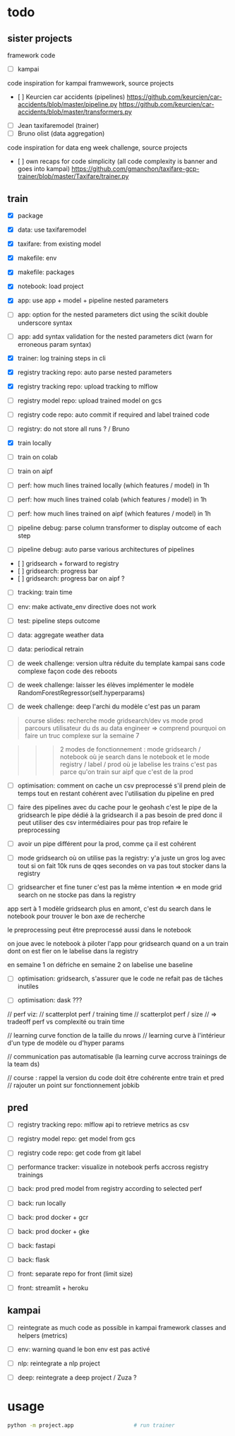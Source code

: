 
# todo

## sister projects

framework code

- [ ] kampai

code inspiration for kampai framwework, source projects

- [ ] Keurcien car accidents (pipelines)
      https://github.com/keurcien/car-accidents/blob/master/pipeline.py
      https://github.com/keurcien/car-accidents/blob/master/transformers.py
- [ ] Jean taxifaremodel (trainer)
- [ ] Bruno olist (data aggregation)

code inspiration for data eng week challenge, source projects

- [ ] own recaps for code simplicity (all code complexity is banner and goes into kampai)
      https://github.com/gmanchon/taxifare-gcp-trainer/blob/master/Taxifare/trainer.py

## train

- [x] package

- [x] data: use taxifaremodel

- [x] taxifare: from existing model

- [x] makefile: env
- [x] makefile: packages

- [x] notebook: load project

- [x] app: use app + model + pipeline nested parameters

- [ ] app: option for the nested parameters dict using the scikit double underscore syntax
- [ ] app: add syntax validation for the nested parameters dict (warn for erroneous param syntax)

- [x] trainer: log training steps in cli

- [x] registry tracking repo: auto parse nested parameters
- [x] registry tracking repo: upload tracking to mlflow
- [ ] registry model repo: upload trained model on gcs
- [ ] registry code repo: auto commit if required and label trained code

- [ ] registry: do not store all runs ? / Bruno

- [x] train locally
- [ ] train on colab
- [ ] train on aipf

- [ ] perf: how much lines trained locally (which features / model) in 1h
- [ ] perf: how much lines trained colab (which features / model) in 1h
- [ ] perf: how much lines trained on aipf (which features / model) in 1h

- [ ] pipeline debug: parse column transformer to display outcome of each step
- [ ] pipeline debug: auto parse various architectures of pipelines

- [ ] gridsearch + forward to registry
- [ ] gridsearch: progress bar
- [ ] gridsearch: progress bar on aipf ?

- [ ] tracking: train time

- [ ] env: make activate_env directive does not work

- [ ] test: pipeline steps outcome

- [ ] data: aggregate weather data
- [ ] data: periodical retrain

- [ ] de week challenge: version ultra réduite du template kampai sans code complexe façon code des reboots
- [ ] de week challenge: laisser les élèves implémenter le modèle RandomForestRegressor(self.hyperparams)
- [ ] de week challenge: deep l'archi du modèle c'est pas un param



> course slides: recherche mode gridsearch/dev vs mode prod
> parcours utilisateur du ds au data engineer
> => comprend pourquoi on faire un truc complexe sur la semaine 7



>>> 2 modes de fonctionnement : mode gridsearch / notebook où je search dans le notebook
>>> et le mode registry / label / prod où je labelise les trains
>>> c'est pas parce qu'on train sur aipf que c'est de la prod
- [ ] optimisation: comment on cache un csv preprocessé s'il prend plein de temps
tout en restant cohérent avec l'utilisation du pipeline en pred
- [ ] faire des pipelines avec du cache pour le geohash
c'est le pipe de la gridsearch
le pipe dédié à la gridsearch il a pas besoin de pred donc il peut utiliser
des csv intermédiaires pour pas trop refaire le preprocessing
- [ ] avoir un pipe différent pour la prod, comme ça il est cohérent



- [ ] mode gridsearch où on utilise pas la registry:
y'a juste un gros log avec tout si on fait 10k runs de qqes secondes
on va pas tout stocker dans la registry
- [ ] gridsearcher et fine tuner c'est pas la même intention
=> en mode grid search on ne stocke pas dans la registry

app sert à 1 modèle
gridsearch plus en amont, c'est du search dans le notebook pour trouver le bon axe de recherche

le preprocessing peut être preprocessé aussi dans le notebook

on joue avec le notebook à piloter l'app pour gridsearch
quand on a un train dont on est fier on le labelise dans la registry

en semaine 1 on défriche
en semaine 2 on labelise une baseline



- [ ] optimisation: gridsearch, s'assurer que le code ne refait pas de tâches inutiles
- [ ] optimisation: dask ???



// perf viz:
// scatterplot perf / training time
// scatterplot perf / size
// => tradeoff perf vs complexité ou train time

// learning curve fonction de la taille du nrows
// learning curve à l'intérieur d'un type de modèle ou d'hyper params

// communication pas automatisable (la learning curve accross trainings de la team ds)

// course : rappel la version du code doit être cohérente entre train et pred
// rajouter un point sur fonctionnement jobkib



## pred

- [ ] registry tracking repo: mlflow api to retrieve metrics as csv
- [ ] registry model repo: get model from gcs
- [ ] registry code repo: get code from git label

- [ ] performance tracker: visualize in notebook perfs accross registry trainings

- [ ] back: prod pred model from registry according to selected perf

- [ ] back: run locally
- [ ] back: prod docker + gcr
- [ ] back: prod docker + gke

- [ ] back: fastapi
- [ ] back: flask

- [ ] front: separate repo for front (limit size)
- [ ] front: streamlit + heroku

## kampai

- [ ] reintegrate as much code as possible in kampai framework classes and helpers (metrics)

- [ ] env: warning quand le bon env est pas activé

- [ ] nlp: reintegrate a nlp project

- [ ] deep: reintegrate a deep project / Zuza ?

# usage

``` bash
python -m project.app                   # run trainer
```
